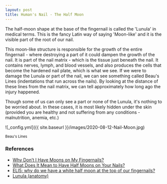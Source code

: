 ```yaml
---
layout: post
title: Human's Nail - The Half Moon
---
```


The half-moon shape at the base of the fingernail is called the 'Lunula' in medical terms. This is the fancy Latin way of saying 'Moon-like' and it is the visible part of the root of our nail.

This moon-like structure is responsible for the growth of the entire fingernail - where destroying a part of it could dampen the growth of the nail. It is part of the nail matrix - which is the tissue just beneath the nail. It contains nerves, lymph, and blood vessels, and also produces the cells that become the hardened nail plate, which is what we see. If we were to damage the Lunula or part of the nail, we can see something called Beau's Lines (indentations that run across the nails). By looking at the distance of these lines from the nail matrix, we can tell approximately how long ago the injury happened.

Though some of us can only see a part or none of the Lunula, it's nothing to be worried about. In these cases, it is most likely hidden under the skin (provided you are healthy and not suffering from any conditions - malnutrition, anemia, etc.)

![_config.yml]({{ site.baseurl }}/images/2020-08-12-Nail-Moon.jpg)

<small>Beau's Lines</small>

### References

-   [Why Don’t I Have Moons on My Fingernails?](https://www.healthline.com/health/no-moons-on-fingernails)
-   [What Does It Mean to Have Half Moons on Your Nails?](https://www.healthline.com/health/half-moon-nails)
-   [ELI5: why do we have a white half moon at the top of our fingernails?](https://www.reddit.com/r/explainlikeimfive/comments/i5mhyt/eli5_why_do_we_have_a_white_half_moon_at_the_top/)
-   [Lunula (anatomy)](<https://en.wikipedia.org/wiki/Lunula_(anatomy)>)
